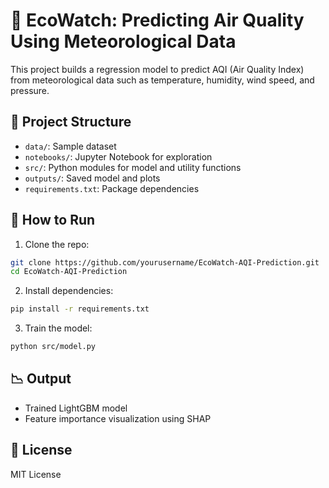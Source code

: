 # 🌿 EcoWatch: Predicting Air Quality Using Meteorological Data

This project builds a regression model to predict AQI (Air Quality Index) from meteorological data such as temperature, humidity, wind speed, and pressure.

## 📁 Project Structure

- `data/`: Sample dataset
- `notebooks/`: Jupyter Notebook for exploration
- `src/`: Python modules for model and utility functions
- `outputs/`: Saved model and plots
- `requirements.txt`: Package dependencies

## 🚀 How to Run

1. Clone the repo:
```bash
git clone https://github.com/yourusername/EcoWatch-AQI-Prediction.git
cd EcoWatch-AQI-Prediction
```

2. Install dependencies:
```bash
pip install -r requirements.txt
```

3. Train the model:
```bash
python src/model.py
```

## 📉 Output

- Trained LightGBM model
- Feature importance visualization using SHAP

## 📄 License

MIT License